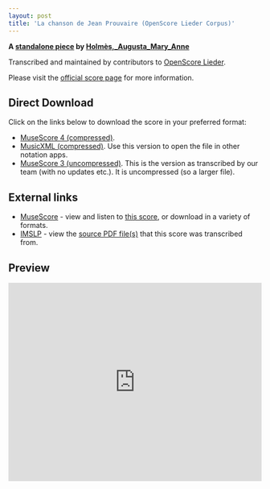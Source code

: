 ```yaml
---
layout: post
title: 'La chanson de Jean Prouvaire (OpenScore Lieder Corpus)'
---
```


__A [standalone piece](https://fourscoreandmore.org/OpenScore/Holm%C3%A8s%2C_Augusta_Mary_Anne/_/) by [Holmès,_Augusta_Mary_Anne](https://fourscoreandmore.org/OpenScore/Holm%C3%A8s%2C_Augusta_Mary_Anne)__

Transcribed and maintained by contributors to [OpenScore Lieder].

Please visit the [official score page] for more information.

[official score page]: https://musescore.com/openscore-lieder-corpus/scores/6190351
[OpenScore Lieder]: https://musescore.com/openscore-lieder-corpus

## Direct Download

Click on the links below to download the score in your preferred format:
- [MuseScore 4 (compressed)](https://fourscoreandmore.org/OpenScore/Holm%C3%A8s%2C_Augusta_Mary_Anne/_/La_chanson_de_Jean_Prouvaire.mscz).
- [MusicXML (compressed)](https://fourscoreandmore.org/OpenScore/Holm%C3%A8s%2C_Augusta_Mary_Anne/_/La_chanson_de_Jean_Prouvaire.mxl). Use this version to open the file in other notation apps.
- [MuseScore 3 (uncompressed)](https://raw.githubusercontent.com/OpenScore/Lieder/refs/heads/main/scores/Holm%C3%A8s%2C_Augusta_Mary_Anne/_/La_chanson_de_Jean_Prouvaire/lc6190351.mscx). This is the version as transcribed by our team (with no updates etc.). It is uncompressed (so a larger file).

## External links

- [MuseScore] - view and listen to [this score][MuseScore], or download in a variety of formats.
- [IMSLP] - view the [source PDF file(s)][IMSLP] that this score was transcribed from.

[MuseScore]: https://musescore.com/score/6190351
[IMSLP]: https://imslp.org/wiki/Special:ReverseLookup/262465

## Preview

<iframe width="100%" height="394" src="https://musescore.com/openscore-lieder-corpus/scores/6190351/embed" frameborder="0" allowfullscreen allow="autoplay; fullscreen"></iframe>
